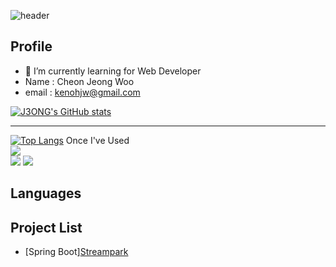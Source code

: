 ![header](https://capsule-render.vercel.app/api?type=waving&color=auto&height=300&section=header&text=J3ONG%27s%20Repository&fontSize=45)

<!--
**J3ONG/J3ONG** is a ✨ _special_ ✨ repository because its `README.md` (this file) appears on your GitHub profile.

Here are some ideas to get you started:

- 🔭 I’m currently working on ...
- 🌱 I’m currently learning ...
- 👯 I’m looking to collaborate on ...
- 🤔 I’m looking for help with ...
- 💬 Ask me about ...
- 📫 How to reach me: ...
- 😄 Pronouns: ...
- ⚡ Fun fact: ...
-->

## Profile
- 🌱 I’m currently learning for Web Developer
- Name : Cheon Jeong Woo
- email : kenohjw@gmail.com



[![J3ONG's GitHub stats](https://github-readme-stats.vercel.app/api?username=J3ONG)](https://github.com/J3ONG/github-readme-stats)
<hr/>

[![Top Langs](https://github-readme-stats.vercel.app/api/top-langs/?username=J3ONG)](https://github.com/J3ONG/github-readme-stats) Once I've Used <br>
<img src="https://img.shields.io/badge/Spring%20Boot-6DB33F?style=flat-square&logo=springboot&logoColor=white"/>
<br>
<img src="https://img.shields.io/badge/Visual%20Studio%20Code-007ACC?style=flat-square&logo=visualstudiocode&logoColor=white">
<img src="https://img.shields.io/badge/Eclipse%20IDE-2C2255?style=flat-square&logo=eclipseide&logoColor=white"/>

## Languages


## Project List
- [Spring Boot]<a href="https://github.com/J3ONG/Portfolio1">Streampark</a>

